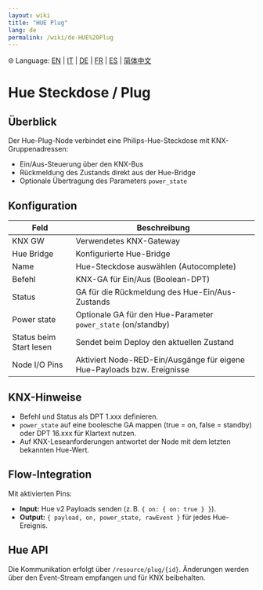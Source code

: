 ```yaml
---
layout: wiki
title: "HUE Plug"
lang: de
permalink: /wiki/de-HUE%20Plug
---
```

🌐 Language: [EN](https://supergiovane.github.io/node-red-contrib-knx-ultimate/wiki/HUE%20Plug) | [IT](https://supergiovane.github.io/node-red-contrib-knx-ultimate/wiki/it-HUE%20Plug) | [DE](https://supergiovane.github.io/node-red-contrib-knx-ultimate/wiki/de-HUE%20Plug) | [FR](https://supergiovane.github.io/node-red-contrib-knx-ultimate/wiki/fr-HUE%20Plug) | [ES](https://supergiovane.github.io/node-red-contrib-knx-ultimate/wiki/es-HUE%20Plug) | [简体中文](https://supergiovane.github.io/node-red-contrib-knx-ultimate/wiki/zh-CN-HUE%20Plug)

# Hue Steckdose / Plug

## Überblick

Der Hue-Plug-Node verbindet eine Philips-Hue-Steckdose mit KNX-Gruppenadressen:

- Ein/Aus-Steuerung über den KNX-Bus
- Rückmeldung des Zustands direkt aus der Hue-Bridge
- Optionale Übertragung des Parameters `power_state`

## Konfiguration

|Feld|Beschreibung|
|--|--|
| KNX GW | Verwendetes KNX-Gateway |
| Hue Bridge | Konfigurierte Hue-Bridge |
| Name | Hue-Steckdose auswählen (Autocomplete) |
| Befehl | KNX-GA für Ein/Aus (Boolean-DPT) |
| Status | GA für die Rückmeldung des Hue-Ein/Aus-Zustands |
| Power state | Optionale GA für den Hue-Parameter `power_state` (on/standby) |
| Status beim Start lesen | Sendet beim Deploy den aktuellen Zustand |
| Node I/O Pins | Aktiviert Node-RED-Ein/Ausgänge für eigene Hue-Payloads bzw. Ereignisse |

## KNX-Hinweise

- Befehl und Status als DPT 1.xxx definieren.
- `power_state` auf eine boolesche GA mappen (true = on, false = standby) oder DPT 16.xxx für Klartext nutzen.
- Auf KNX-Leseanforderungen antwortet der Node mit dem letzten bekannten Hue-Wert.

## Flow-Integration

Mit aktivierten Pins:

- **Input:** Hue v2 Payloads senden (z. B. `{ on: { on: true } }`).
- **Output:** `{ payload, on, power_state, rawEvent }` für jedes Hue-Ereignis.

## Hue API

Die Kommunikation erfolgt über `/resource/plug/{id}`. Änderungen werden über den Event-Stream empfangen und für KNX beibehalten.
